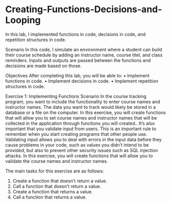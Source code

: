 # Creating-Functions-Decisions-and-Looping
In this lab, I implemented functions in code, decisions in code, and repetition structures in code.

Scenario
In this code, I simulate an environment where a student can build their course schedule by adding an instructor name, course titel, and class reminders. Inputs and outputs are passed between the functions and decisions are made based on those.

Objectives
After completing this lab, you will be able to:
•	Implement functions in code.
•	Implement decisions in code.
•	Implement repetition structures in code.

Exercise 1: Implementing Functions
Scenario
In the course tracking program, you want to include the functionality to enter course names and instructor names. The data you want to track would likely be stored in a database or a file on the computer. In this exercise, you will create functions that will allow you to set course names and instructor names that will be collected in the application through functions you will created..
It’s also important that you validate input from users. This is an important rule to remember when you start creating programs that other people use. Validating input allows you to deal with errors in the input data before they cause problems in your code, such as values you didn’t intend to be provided, but also to prevent other security issues such as SQL injection attacks. In this exercise, you will create functions that will allow you to validate the course names and instructor names.

The main tasks for this exercise are as follows:
1.	Create a function that doesn’t return a value.
2.	Call a function that doesn’t return a value.
3.	Create a function that returns a value.
4.	Call a function that returns a value.
